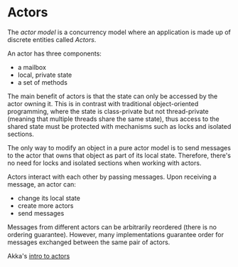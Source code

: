 # Actors

The *actor model* is a concurrency model where an application is made up of discrete entities called *Actors*.

An actor has three components:
* a mailbox
* local, private state
* a set of methods

The main benefit of actors is that the state can only be accessed by the actor owning it. This is in contrast with traditional object-oriented programming, where the state is class-private but not thread-private (meaning that multiple threads share the same state), thus access to the shared state must be protected with mechanisms such as locks and isolated sections.

The only way to modify an object in a pure actor model is to send messages to the actor that owns that object as part of its local state. Therefore, there's no need for locks and isolated sections when working with actors.

Actors interact with each other by passing messages. Upon receiving a message, an actor can:
* change its local state
* create more actors
* send messages

Messages from different actors can be arbitrarily reordered (there is no ordering guarantee). However, many implementations guarantee order for messages exchanged between the same pair of actors.

Akka's [intro to actors](https://doc.akka.io/docs/akka/2.5.3/java/guide/actors-intro.html)
